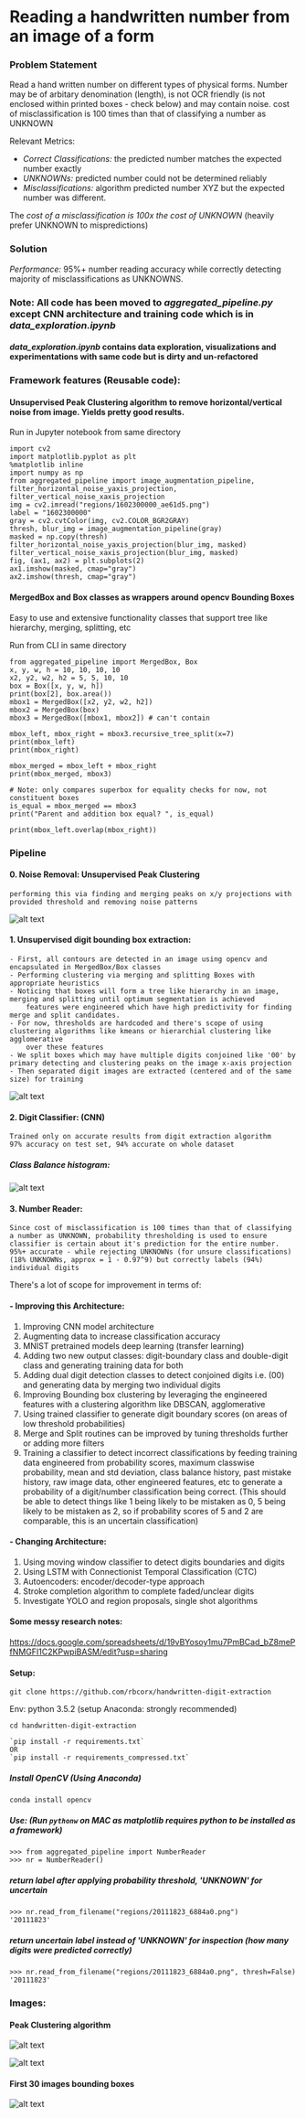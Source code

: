 # Reading a handwritten number from an image of a form

### Problem Statement
Read a hand written number on different types of physical forms. Number may be of arbitary denomination (length), is not OCR friendly (is not enclosed within printed boxes - check below) and may contain noise.
cost of misclassification is 100 times than that of classifying a number as UNKNOWN

Relevant Metrics:
- *Correct Classifications:* the predicted number matches the expected number exactly
- *UNKNOWNs:* predicted number could not be determined reliably
- *Misclassifications:* algorithm predicted number XYZ but the expected number was different.

The *cost of a misclassification is 100x the cost of UNKNOWN* (heavily prefer UNKNOWN to mispredictions)

### Solution
*Performance:* 95%+ number reading accuracy while correctly detecting majority of misclassifications as UNKNOWNS.

### Note: All code has been moved to *aggregated_pipeline.py* except CNN architecture and training code which is in *data_exploration.ipynb*

#### *data_exploration.ipynb* contains data exploration, visualizations and experimentations with same code but is dirty and un-refactored

### Framework features (Reusable code): 

#### Unsupervised Peak Clustering algorithm to remove horizontal/vertical noise from image. Yields pretty good results.

Run in Jupyter notebook from same directory
```
import cv2
import matplotlib.pyplot as plt
%matplotlib inline
import numpy as np
from aggregated_pipeline import image_augmentation_pipeline, filter_horizontal_noise_yaxis_projection, filter_vertical_noise_xaxis_projection
img = cv2.imread("regions/1602300000_ae61d5.png")
label = "1602300000"
gray = cv2.cvtColor(img, cv2.COLOR_BGR2GRAY)
thresh, blur_img = image_augmentation_pipeline(gray)
masked = np.copy(thresh)
filter_horizontal_noise_yaxis_projection(blur_img, masked)
filter_vertical_noise_xaxis_projection(blur_img, masked)
fig, (ax1, ax2) = plt.subplots(2)
ax1.imshow(masked, cmap="gray")
ax2.imshow(thresh, cmap="gray")
```

#### MergedBox and Box classes as wrappers around opencv Bounding Boxes
Easy to use and extensive functionality classes that support tree like hierarchy, merging, splitting, etc

Run from CLI in same directory
```
from aggregated_pipeline import MergedBox, Box
x, y, w, h = 10, 10, 10, 10
x2, y2, w2, h2 = 5, 5, 10, 10
box = Box([x, y, w, h])
print(box[2], box.area())
mbox1 = MergedBox([x2, y2, w2, h2])
mbox2 = MergedBox(box)
mbox3 = MergedBox([mbox1, mbox2]) # can't contain 

mbox_left, mbox_right = mbox3.recursive_tree_split(x=7)
print(mbox_left)
print(mbox_right)

mbox_merged = mbox_left + mbox_right
print(mbox_merged, mbox3)

# Note: only compares superbox for equality checks for now, not constituent boxes
is_equal = mbox_merged == mbox3 
print("Parent and addition box equal? ", is_equal)

print(mbox_left.overlap(mbox_right))
```

### Pipeline

#### 0. Noise Removal: Unsupervised Peak Clustering
    performing this via finding and merging peaks on x/y projections with provided threshold and removing noise patterns

![alt text][noise]

#### 1. Unsupervised digit bounding box extraction: 
    - First, all contours are detected in an image using opencv and encapsulated in MergedBox/Box classes
    - Performing clustering via merging and splitting Boxes with appropriate heuristics
    - Noticing that boxes will form a tree like hierarchy in an image, merging and splitting until optimum segmentation is achieved
        features were engineered which have high predictivity for finding merge and split candidates. 
    - For now, thresholds are hardcoded and there's scope of using clustering algorithms like kmeans or hierarchial clustering like agglomerative
        over these features
    - We split boxes which may have multiple digits conjoined like '00' by primary detecting and clustering peaks on the image x-axis projection
    - Then separated digit images are extracted (centered and of the same size) for training 

![alt text][dig_sep]

#### 2. Digit Classifier: (CNN)
    Trained only on accurate results from digit extraction algorithm
    97% accuracy on test set, 94% accurate on whole dataset

##### Class Balance histogram:

![alt text][class_balance]

#### 3. Number Reader:
    Since cost of misclassification is 100 times than that of classifying a number as UNKNOWN, probability thresholding is used to ensure classifier is certain about it's prediction for the entire number.
    95%+ accurate - while rejecting UNKNOWNs (for unsure classifications) (18% UNKNOWNs, approx = 1 - 0.97^9) but correctly labels (94%) individual digits

There's a lot of scope for improvement in terms of: 

#### - Improving this Architecture: 
1. Improving CNN model architecture
2. Augmenting data to increase classification accuracy
3. MNIST pretrained models deep learning (transfer learning)
4. Adding two new output classes: digit-boundary class and double-digit class and generating training data for both
5. Adding dual digit detection classes to detect conjoined digits i.e. (00) and generating data by merging two individual digits
6. Improving Bounding box clustering by leveraging the engineered features with a clustering algorithm like DBSCAN, agglomerative
7. Using trained classifier to generate digit boundary scores (on areas of low threshold probabilities)
8. Merge and Split routines can be improved by tuning thresholds further or adding more filters
9. Training a classifier to detect incorrect classifications by feeding training data engineered from probability scores, maximum classwise probability, mean and std deviation, class balance history, past mistake history, raw image data, other engineered features, etc to generate a probability of a digit/number classification being correct. (This should be able to detect things like 1 being likely to be mistaken as 0, 5 being likely to be mistaken as 2, so if probability scores of 5 and 2 are comparable, this is an uncertain classification)

#### - Changing Architecture:
1. Using moving window classifier to detect digits boundaries and digits
2. Using LSTM with Connectionist Temporal Classification (CTC)
3. Autoencoders: encoder/decoder-type approach
4. Stroke completion algorithm to complete faded/unclear digits
5. Investigate YOLO and region proposals, single shot algorithms

#### Some messy research notes:
https://docs.google.com/spreadsheets/d/19vBYosoy1mu7PmBCad_bZ8mePfNMGFI1C2KPwpiBASM/edit?usp=sharing

#### Setup:
```
git clone https://github.com/rbcorx/handwritten-digit-extraction
``` 
Env: python 3.5.2 (setup Anaconda: strongly recommended)
```
cd handwritten-digit-extraction

`pip install -r requirements.txt`
OR
`pip install -r requirements_compressed.txt`
```
##### Install OpenCV (Using Anaconda)

```
conda install opencv
```

##### Use: (Run `pythonw` on MAC as matplotlib requires python to be installed as a framework)
```
>>> from aggregated_pipeline import NumberReader
>>> nr = NumberReader()
```
##### return label after applying probability threshold, 'UNKNOWN' for uncertain
```
>>> nr.read_from_filename("regions/20111823_6884a0.png")
'20111823'
```
##### return uncertain label instead of 'UNKNOWN' for inspection (how many digits were predicted correctly)
```
>>> nr.read_from_filename("regions/20111823_6884a0.png", thresh=False)
'20111823'
```

### Images:

#### Peak Clustering algorithm
![alt text][peak_cluster_y]

![alt text][peak_cluster_x]

#### First 30 images bounding boxes
![alt text][first_thirty_bounding_box]


[noise]: research_output_images/noise_removal.png "Noise Removal Results"
[peak_cluster_y]: research_output_images/pre_post_peak_cluster_compare.png "Peak Clustering X Results"
[peak_cluster_x]: research_output_images/x_project_pre_post_peak_cluster_compare.png "Peak Clustering Y Results"
[first_thirty_bounding_box]: research_output_images/first30_segmented_digits_error_digit_x2_new.png "First Thirty Images Bounding boxes"
[dig_sep]: research_output_images/separated_digits.png "Separated Digits Results"
[class_balance]: research_output_images/class_balance.png "Class Balance Results"

